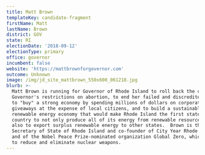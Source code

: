 ```yaml
---
title: Matt Brown
templateKey: candidate-fragment
firstName: Matt
lastName: Brown
district: GOV
state: RI
electionDate: '2018-09-12'
electionType: primary
office: governor
incumbent: false
website: 'https://mattbrownforgovernor.com'
outcome: Unknown
image: /img/jd_site_mattbrown_550x600_061218.jpg
blurb: >-
  Matt Brown is running for Governor of Rhode Island to roll back the current
  Governor's restrictions on abortion, to end her failed and discredited attempt
  to "buy" a strong economy by spending millions of dollars on corporate
  giveaways at the expense of local citizens, and to build a sustainable local
  renewable energy economy that would make Rhode Island the first state in the
  country to not only produce all of its energy from renewable resources, but
  also to export surplus renewable energy to other states.  Brown is the former
  Secretary of State of Rhode Island and co-founder of City Year Rhode Island
  and of the Nobel Peace Prize-nominated organization Global Zero, which works
  to reduce and eliminate nuclear weapons.
---
```

